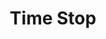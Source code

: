 ---
title: "Time Stop"
index: "time-stop"
permalink: /spells/time-stop/
tags:
  - Spell
  - 9th Level
  - Transmutation
available_for:
  - Sorcerer
  - Wizard
level: "9th Level"
school: "Transmutation"
comp:
  - V
description: |
  You briefly stop the flow of time for everyone but yourself. No time passes for other creatures, while you take 1d4 + 1 turns in a row, during which you can use actions and move as normal.

  This spell ends if one of the actions you use during this period, or any effects that you create during this period, affects a creature other than you or an object being worn or carried by someone other than you. In addition, the spell ends if you move to a place more than 1,000 feet from the location where you cast it.
excerpt: "You briefly stop the flow of time for everyone but yourself."
source: "Basic Rules"
---